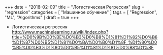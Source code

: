 +++
date = "2018-02-09"
title = "Логистическая Регрессия"
slug = "regression"
categories = [ "Машинное обучение" ]
tags = [ "Regression", "ML", "Algorithms" ]
draft = true
+++

* Логистическая регрессия http://www.machinelearning.ru/wiki/index.php?title=%D0%9B%D0%BE%D0%B3%D0%B8%D1%81%D1%82%D0%B8%D1%87%D0%B5%D1%81%D0%BA%D0%B0%D1%8F_%D1%80%D0%B5%D0%B3%D1%80%D0%B5%D1%81%D1%81%D0%B8%D1%8F